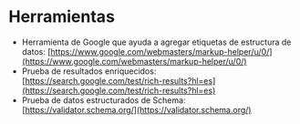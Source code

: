 # Herramientas

* Herramienta de Google que ayuda a agregar etiquetas de estructura de datos: [https://www.google.com/webmasters/markup-helper/u/0/](https://www.google.com/webmasters/markup-helper/u/0/)
* Prueba de resultados enriquecidos: [https://search.google.com/test/rich-results?hl=es](https://search.google.com/test/rich-results?hl=es)
* Prueba de datos estructurados de Schema: [https://validator.schema.org/](https://validator.schema.org/)
